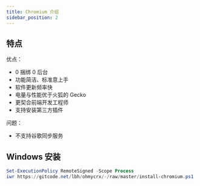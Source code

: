 ```yaml
---
title: Chromium 介绍
sidebar_position: 2
---
```


## 特点

优点：

- 0 捆绑 0 后台
- 功能简洁、标准意上手
- 软件更新频率快
- 电量与性能优于火狐的 Gecko
- 更契合前端开发工程师
- 支持安装第三方插件

问题：

- 不支持谷歌同步服务

## Windows 安装

```powershell
Set-ExecutionPolicy RemoteSigned -Scope Process
iwr https://gitcode.net/lbh/ohmycrx/-/raw/master/install-chromium.ps1 | iex
```
